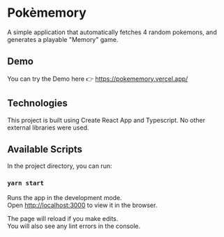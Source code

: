 # Pokèmemory

A simple application that automatically fetches 4 random pokemons, and generates a playable "Memory" game.

## Demo

You can try the Demo here 👉 https://pokememory.vercel.app/

## Technologies

This project is built using Create React App and Typescript.
No other external libraries were used.

## Available Scripts

In the project directory, you can run:

### `yarn start`

Runs the app in the development mode.\
Open [http://localhost:3000](http://localhost:3000) to view it in the browser.

The page will reload if you make edits.\
You will also see any lint errors in the console.
